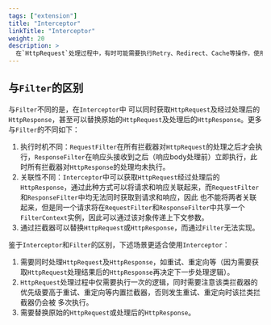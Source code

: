 ```yaml
---
tags: ["extension"]
title: "Interceptor"
linkTitle: "Interceptor"
weight: 20
description: >
  在`HttpRequest`处理过程中，有时可能需要执行Retry、Redirect、Cache等操作，使用`Interceptor`可以实现类似功能。
---
```


## 与`Filter`的区别
与`Filter`不同的是，在`Interceptor`中
可以同时获取`HttpRequest`及经过处理后的`HttpResponse`，甚至可以替换原始的`HttpRequest`及处理后的`HttpResponse`。更多与`Filter`的不同如下：
1. 执行时机不同：`RequestFilter`在所有拦截器对`HttpRequest`的处理之后才会执行，`ResponseFilter`在响应头接收到之后（响应body处理前）立即执行，此时所有拦截器对`HttpResponse`的处理均未执行。
2. 关联性不同：`Interceptor`中可以获取`HttpRequest`经过处理后的`HttpResponse`，通过此种方式可以将请求和响应关联起来，而`RequestFilter`和`ResponseFilter`中均无法同时获取到请求和响应，因此
也不能将两者关联起来，但是同一个请求将在`RequestFilter`和`ResponseFilter`中共享一个`FilterContext`实例，因此可以通过该对象传递上下文参数。
3. 通过拦截器可以替换`HttpRequest`或`HttpResponse`，而通过`Filter`无法实现。

鉴于`Interceptor`和`Filter`的区别，下述场景更适合使用`Interceptor`：
1. 需要同时处理`HttpRequest`及`HttpResponse`，如重试、重定向等（因为需要获取`HttpRequest`处理结果后的`HttpResponse`再决定下一步处理逻辑）。
2. `HttpRequest`处理过程中仅需要执行一次的逻辑，同时需要注意该类拦截器的优先级要高于重试、重定向等内置拦截器，否则发生重试、重定向时该拦类拦截器仍会被
多次执行。
3. 需要替换原始的`HttpRequest`或处理后的`HttpResponse`。
